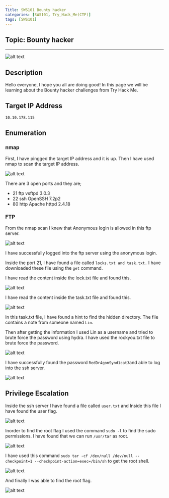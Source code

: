 ```yaml
---
Title: SWS101 Bounty hacker
categories: [SWS101, Try_Hack_Me(CTF)]
tags: [SWS101]
---
```

## Topic: Bounty hacker
---

![alt text](../bount_hacker/hello.jpeg)

## Description

Hello everyone, I hope you all are doing good! In this page we will be learning about the Bounty hacker challenges from Try Hack Me.

## Target IP Address

    10.10.178.115

## Enumeration

### nmap

First, I have pingged the target IP address and it is up. Then I have used nmap to scan the target IP address.

![alt text](../bount_hacker/nmap.png)

There are 3 open ports and they are;

* 21 ftp vsftpd 3.0.3
* 22 ssh OpenSSH 7.2p2
* 80 http Apache httpd 2.4.18

### FTP

From the nmap scan I knew that Anonymous login is allowed in this ftp server.

![alt text](../bount_hacker/ftp.png)

I have successfully logged into the ftp server using the anonymous login.

Inside the port 21, I have found a file called `locks.txt and task.txt.` I have downloaded these file using the `get` command.

I have read the content inside the lock.txt file and found this.

![alt text](../bount_hacker/lock_file.png)

I have read the content inside the task.txt file and found this.

![alt text](../bount_hacker/tak_file.png)

In this task.txt file, I have found a hint to find the hidden directory. The file contains a note from someone named `Lin`.

Then after getting the information I used Lin as a username and tried to brute force the password using hydra. I have used the rockyou.txt file to brute force the password.

![alt text](../bount_hacker/hydra.png)

I have successfully found the password `RedDr4gonSynd1cat3`and able to log into the ssh server.

![alt text](../bount_hacker/ssh.png)

## Privilege Escalation

Inside the ssh server I have found a file called `user.txt` and Inside this file I have found the user flag.

![alt text](../bount_hacker/user.png)

Inorder to find the root flag I used the command `sudo -l` to find the sudo permissions. I have found that we can run `/usr/tar` as root.

![alt text](../bount_hacker/tar.png)

I have used this command  `sudo tar -cf /dev/null /dev/null --checkpoint=1 --checkpoint-action=exec=/bin/sh` to get the root shell.

![alt text](../bount_hacker/root.png)

And finally I was able to find the root flag.

![alt text](../bount_hacker/yesssss.gif)